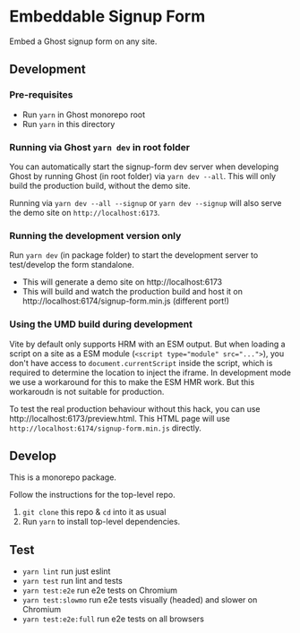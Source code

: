 # Embeddable Signup Form

Embed a Ghost signup form on any site.

## Development

### Pre-requisites

- Run `yarn` in Ghost monorepo root
- Run `yarn` in this directory

### Running via Ghost `yarn dev` in root folder

You can automatically start the signup-form dev server when developing Ghost by running Ghost (in root folder) via `yarn dev --all`. This will only build the production build, without the demo site.

Running via `yarn dev --all --signup` or `yarn dev --signup` will also serve the demo site on `http://localhost:6173`.

### Running the development version only

Run `yarn dev` (in package folder) to start the development server to test/develop the form standalone. 
- This will generate a demo site on http://localhost:6173
- This will build and watch the production build and host it on http://localhost:6174/signup-form.min.js (different port!)

### Using the UMD build during development

Vite by default only supports HRM with an ESM output. But when loading a script on a site as a ESM module (`<script type="module" src="...">`), you don't have access to `document.currentScript` inside the script, which is required to determine the location to inject the iframe. In development mode we use a workaround for this to make the ESM HMR work. But this workaroudn is not suitable for production.

To test the real production behaviour without this hack, you can use http://localhost:6173/preview.html. This HTML page will use `http://localhost:6174/signup-form.min.js` directly. 

## Develop

This is a monorepo package.

Follow the instructions for the top-level repo.
1. `git clone` this repo & `cd` into it as usual
2. Run `yarn` to install top-level dependencies.


## Test

- `yarn lint` run just eslint
- `yarn test` run lint and tests
- `yarn test:e2e` run e2e tests on Chromium
- `yarn test:slowmo` run e2e tests visually (headed) and slower on Chromium
- `yarn test:e2e:full` run e2e tests on all browsers
